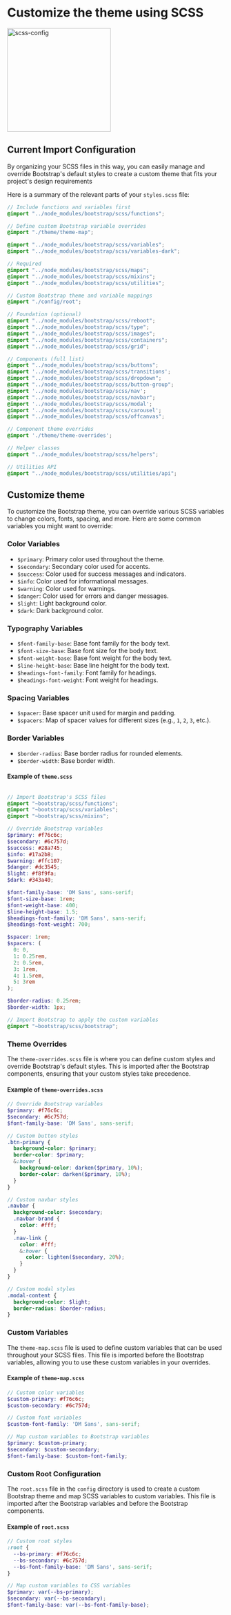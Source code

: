 # Customize the theme using SCSS

<img width="240" alt="scss-config" src="https://github.com/user-attachments/assets/3bdc9142-4910-4bab-8f90-af47b136be8a" />

## Current Import Configuration

By organizing your SCSS files in this way, you can easily manage and override Bootstrap's default styles to create a custom theme that fits your project's design requirements

Here is a summary of the relevant parts of your `styles.scss` file:

```scss
// Include functions and variables first
@import "../node_modules/bootstrap/scss/functions";

// Define custom Bootstrap variable overrides
@import "./theme/theme-map";

@import "../node_modules/bootstrap/scss/variables";
@import "../node_modules/bootstrap/scss/variables-dark";

// Required
@import "../node_modules/bootstrap/scss/maps";
@import "../node_modules/bootstrap/scss/mixins";
@import "../node_modules/bootstrap/scss/utilities";

// Custom Bootstrap theme and variable mappings
@import "./config/root";

// Foundation (optional)
@import "../node_modules/bootstrap/scss/reboot";
@import "../node_modules/bootstrap/scss/type";
@import "../node_modules/bootstrap/scss/images";
@import "../node_modules/bootstrap/scss/containers";
@import "../node_modules/bootstrap/scss/grid";

// Components (full list)
@import "../node_modules/bootstrap/scss/buttons";
@import '../node_modules/bootstrap/scss/transitions';
@import "../node_modules/bootstrap/scss/dropdown";
@import "../node_modules/bootstrap/scss/button-group";
@import '../node_modules/bootstrap/scss/nav';
@import "../node_modules/bootstrap/scss/navbar";
@import '../node_modules/bootstrap/scss/modal';
@import '../node_modules/bootstrap/scss/carousel';
@import "../node_modules/bootstrap/scss/offcanvas";

// Component theme overrides
@import './theme/theme-overrides';

// Helper classes
@import "../node_modules/bootstrap/scss/helpers";

// Utilities API
@import "../node_modules/bootstrap/scss/utilities/api";
```

## Customize theme

To customize the Bootstrap theme, you can override various SCSS variables to change colors, fonts, spacing, and more. Here are some common variables you might want to override:

### Color Variables

- `$primary`: Primary color used throughout the theme.
- `$secondary`: Secondary color used for accents.
- `$success`: Color used for success messages and indicators.
- `$info`: Color used for informational messages.
- `$warning`: Color used for warnings.
- `$danger`: Color used for errors and danger messages.
- `$light`: Light background color.
- `$dark`: Dark background color.

### Typography Variables

- `$font-family-base`: Base font family for the body text.
- `$font-size-base`: Base font size for the body text.
- `$font-weight-base`: Base font weight for the body text.
- `$line-height-base`: Base line height for the body text.
- `$headings-font-family`: Font family for headings.
- `$headings-font-weight`: Font weight for headings.

### Spacing Variables

- `$spacer`: Base spacer unit used for margin and padding.
- `$spacers`: Map of spacer values for different sizes (e.g., `1`, `2`, `3`, etc.).

### Border Variables

- `$border-radius`: Base border radius for rounded elements.
- `$border-width`: Base border width.

#### Example of `theme.scss`

```scss

// Import Bootstrap's SCSS files
@import "~bootstrap/scss/functions";
@import "~bootstrap/scss/variables";
@import "~bootstrap/scss/mixins";

// Override Bootstrap variables
$primary: #f76c6c;
$secondary: #6c757d;
$success: #28a745;
$info: #17a2b8;
$warning: #ffc107;
$danger: #dc3545;
$light: #f8f9fa;
$dark: #343a40;

$font-family-base: 'DM Sans', sans-serif;
$font-size-base: 1rem;
$font-weight-base: 400;
$line-height-base: 1.5;
$headings-font-family: 'DM Sans', sans-serif;
$headings-font-weight: 700;

$spacer: 1rem;
$spacers: (
  0: 0,
  1: 0.25rem,
  2: 0.5rem,
  3: 1rem,
  4: 1.5rem,
  5: 3rem
);

$border-radius: 0.25rem;
$border-width: 1px;

// Import Bootstrap to apply the custom variables
@import "~bootstrap/scss/bootstrap";
```

### Theme Overrides

The `theme-overrides.scss` file is where you can define custom styles and override Bootstrap's default styles. This is imported after the Bootstrap components, ensuring that your custom styles take precedence.

#### Example of `theme-overrides.scss`

```scss
// Override Bootstrap variables
$primary: #f76c6c;
$secondary: #6c757d;
$font-family-base: 'DM Sans', sans-serif;

// Custom button styles
.btn-primary {
  background-color: $primary;
  border-color: $primary;
  &:hover {
    background-color: darken($primary, 10%);
    border-color: darken($primary, 10%);
  }
}

// Custom navbar styles
.navbar {
  background-color: $secondary;
  .navbar-brand {
    color: #fff;
  }
  .nav-link {
    color: #fff;
    &:hover {
      color: lighten($secondary, 20%);
    }
  }
}

// Custom modal styles
.modal-content {
  background-color: $light;
  border-radius: $border-radius;
}
```

### Custom Variables

The `theme-map.scss` file is used to define custom variables that can be used throughout your SCSS files. This file is imported before the Bootstrap variables, allowing you to use these custom variables in your overrides.

#### Example of `theme-map.scss`

```scss
// Custom color variables
$custom-primary: #f76c6c;
$custom-secondary: #6c757d;

// Custom font variables
$custom-font-family: 'DM Sans', sans-serif;

// Map custom variables to Bootstrap variables
$primary: $custom-primary;
$secondary: $custom-secondary;
$font-family-base: $custom-font-family;
```

### Custom Root Configuration

The `root.scss` file in the `config` directory is used to create a custom Bootstrap theme and map SCSS variables to custom variables. This file is imported after the Bootstrap variables and before the Bootstrap components.

#### Example of `root.scss`

```scss
// Custom root styles
:root {
  --bs-primary: #f76c6c;
  --bs-secondary: #6c757d;
  --bs-font-family-base: 'DM Sans', sans-serif;
}

// Map custom variables to CSS variables
$primary: var(--bs-primary);
$secondary: var(--bs-secondary);
$font-family-base: var(--bs-font-family-base);
```
